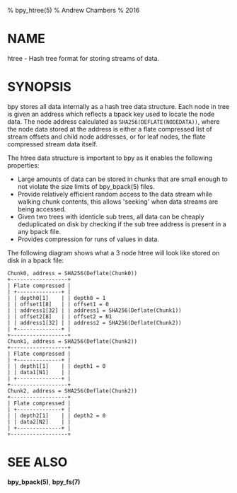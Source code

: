 % bpy_htree(5)
% Andrew Chambers
% 2016

# NAME

htree - Hash tree format for storing streams of data.

# SYNOPSIS

bpy stores all data internally as a hash tree data structure. Each node in tree is given an address which
reflects a bpack key used to locate the node data.
The node address calculated as ```SHA256(DEFLATE(NODEDATA))```, where the node data stored at the address is either a
flate compressed list of stream offsets and child node addresses, or for leaf nodes, the flate compressed
stream data itself. 

The htree data structure is important to bpy as it enables the following properties:

- Large amounts of data can be stored in chunks that are small enough to not violate the size
  limits of bpy_bpack(5) files.
- Provide relatively efficient random access to the data stream while walking chunk contents,
  this allows 'seeking' when data streams are being accessed.
- Given two trees with identicle sub trees, all data can be cheaply deduplicated on disk by checking
  if the sub tree address is present in a any bpack file.
- Provides compression for runs of values in data.

The following diagram shows what a 3 node htree will look like stored on disk in a bpack file:

```
Chunk0, address = SHA256(Deflate(Chunk0))
+------------------+
| Flate compressed |
| +--------------+ |
| | depth0[1]    | | depth0 = 1 
| | offset1[8]   | | offset1 = 0
| | address1[32] | | address1 = SHA256(Deflate(Chunk1))
| | offset2[8]   | | offset2 = N1
| | address1[32] | | address2 = SHA256(Deflate(Chunk2))
| +--------------+ |
+------------------+
Chunk1, address = SHA256(Deflate(Chunk2))
+------------------+
| Flate compressed |
| +--------------+ |
| | depth1[1]    | | depth1 = 0
| | data1[N1]    | |
| +--------------+ |
+------------------+
Chunk2, address = SHA256(Deflate(Chunk2))
+------------------+
| Flate compressed |
| +--------------+ |
| | depth2[1]    | | depth2 = 0
| | data2[N2]    | |
| +--------------+ |
+------------------+
```

# SEE ALSO

**bpy_bpack(5)**, **bpy_fs(7)**
